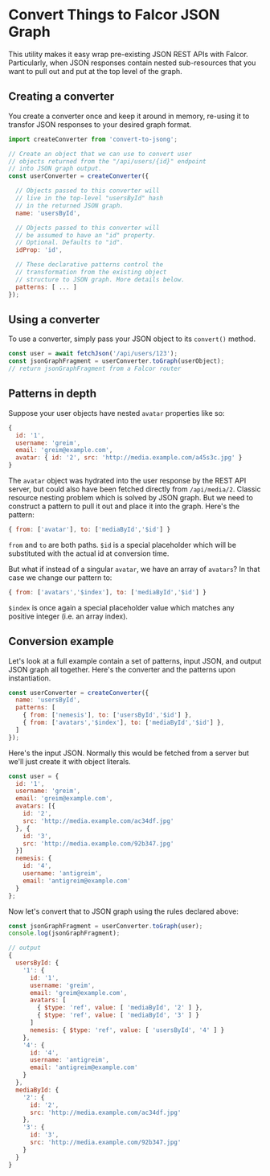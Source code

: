 # Convert Things to Falcor JSON Graph

This utility makes it easy wrap pre-existing JSON REST APIs with Falcor.
Particularly, when JSON responses contain nested sub-resources that you want to pull out and put at the top level of the graph.

## Creating a converter

You create a converter once and keep it around in memory, re-using it to transfor JSON responses to your desired graph format.

```js
import createConverter from 'convert-to-jsong';

// Create an object that we can use to convert user
// objects returned from the "/api/users/{id}" endpoint
// into JSON graph output.
const userConverter = createConverter({

  // Objects passed to this converter will
  // live in the top-level "usersById" hash
  // in the returned JSON graph.
  name: 'usersById',

  // Objects passed to this converter will
  // be assumed to have an "id" property.
  // Optional. Defaults to "id".
  idProp: 'id',

  // These declarative patterns control the
  // transformation from the existing object
  // structure to JSON graph. More details below.
  patterns: [ ... ]
});
```

## Using a converter

To use a converter, simply pass your JSON object to its `convert()` method.

```js
const user = await fetchJson('/api/users/123');
const jsonGraphFragment = userConverter.toGraph(userObject);
// return jsonGraphFragment from a Falcor router
```

## Patterns in depth

Suppose your user objects have nested `avatar` properties like so:

```js
{
  id: '1',
  username: 'greim',
  email: 'greim@example.com',
  avatar: { id: '2', src: 'http://media.example.com/a45s3c.jpg' }
}
```

The `avatar` object was hydrated into the user response by the REST API server, but could also have been fetched directly from `/api/media/2`.
Classic resource nesting problem which is solved by JSON graph.
But we need to construct a pattern to pull it out and place it into the graph.
Here's the pattern:

```js
{ from: ['avatar'], to: ['mediaById','$id'] }
```

`from` and `to` are both paths.
`$id` is a special placeholder which will be substituted with the actual id at conversion time.

But what if instead of a singular `avatar`, we have an array of `avatars`?
In that case we change our pattern to:

```js
{ from: ['avatars','$index'], to: ['mediaById','$id'] }
```

`$index` is once again a special placeholder value which matches any positive integer (i.e. an array index).

## Conversion example

Let's look at a full example contain a set of patterns, input JSON, and output JSON graph all together.
Here's the converter and the patterns upon instantiation.

```js
const userConverter = createConverter({
  name: 'usersById',
  patterns: [
    { from: ['nemesis'], to: ['usersById','$id'] },
    { from: ['avatars','$index'], to: ['mediaById','$id'] },
  ]
});
```

Here's the input JSON.
Normally this would be fetched from a server but we'll just create it with object literals.

```js
const user = {
  id: '1',
  username: 'greim',
  email: 'greim@example.com',
  avatars: [{
    id: '2',
    src: 'http://media.example.com/ac34df.jpg'
  }, {
    id: '3',
    src: 'http://media.example.com/92b347.jpg'
  }]
  nemesis: {
    id: '4',
    username: 'antigreim',
    email: 'antigreim@example.com'
  }
};
```

Now let's convert that to JSON graph using the rules declared above:

```js
const jsonGraphFragment = userConverter.toGraph(user);
console.log(jsonGraphFragment);

// output
{
  usersById: {
    '1': {
      id: '1',
      username: 'greim',
      email: 'greim@example.com',
      avatars: [
        { $type: 'ref', value: [ 'mediaById', '2' ] },
        { $type: 'ref', value: [ 'mediaById', '3' ] }
      ]
      nemesis: { $type: 'ref', value: [ 'usersById', '4' ] }
    },
    '4': {
      id: '4',
      username: 'antigreim',
      email: 'antigreim@example.com'
    }
  },
  mediaById: {
    '2': {
      id: '2',
      src: 'http://media.example.com/ac34df.jpg'
    },
    '3': {
      id: '3',
      src: 'http://media.example.com/92b347.jpg'
    }
  }
}
```



